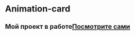 # Animation-card

## Мой проект в работе[Посмотрите сами](https://malankinam.github.io/Logo-anime-groop/)
